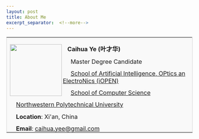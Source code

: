 ```yaml
---
layout: post
title: About Me
excerpt_separator:  <!--more-->
---
```

<style>
p.ex1 {margin-bottom:-0.1cm}
p.ex2 {margin-bottom: 0cm}
</style>
<table width="100%" border="1" bordercolor="#e5e5e5">
<tbody>
<tr>
<td style="background-color: #f9f9f9;"> <!--td不加粗，th加粗-->

<p class="ex2"><img src="https://caihuaye.github.io/images/2_inches.JPG" alt="" width="140" align="left" /></p>
<p class="ex1"><t0><span><strong> &ensp; Caihua Ye (叶才华)</strong></span></t0></p>
<p class="ex1"><t1><span> &ensp; &nbsp; Master Degree Candidate </span></t1></p>
<p class="ex1"><t1><span> &ensp;&nbsp;&nbsp; <a href="http://iopen.nwpu.edu.cn/" target="_blank">School of Artificial Intelligence, OPtics an ElectroNics (iOPEN)</a></span></t1></p>
<p class="ex1"><t1><span> &ensp;&nbsp;&nbsp; <a href="https://jsj.nwpu.edu.cn/" target="_blank">School of Computer Science</a></span></t1></p>
<p class="ex1"><t1><span> &ensp;&nbsp; <a href="https://www.nwpu.edu.cn/index.htm" target="_blank">Northwestern Polytechnical University</a></span></t1></p>
<p class="ex1"><t1><strong> &ensp;&nbsp; Location</strong>: Xi'an, China&nbsp;&nbsp;&nbsp;&nbsp;&nbsp;&nbsp;</t1></p>
<p class="ex1"><t1><strong> &ensp;&nbsp; Email</strong>: <a href="mailto:caihua.yee@gmail.com">caihua.yee@gmail.com</a></t1></p>
</td>
</tr>
</tbody>
</table>
